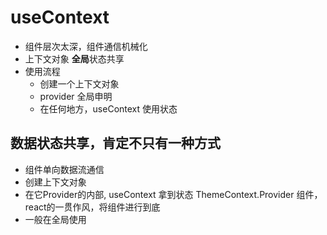 # useContext

- 组件层次太深，组件通信机械化
- 上下文对象 **全局**状态共享 
- 使用流程
   - 创建一个上下文对象
   - provider 全局申明
   - 在任何地方，useContext 使用状态 

## 数据状态共享，肯定不只有一种方式
- 组件单向数据流通信
- 创建上下文对象 
 - 在它Provider的内部, useContext 拿到状态
 ThemeContext.Provider 组件，react的一贯作风，将组件进行到底
 - 一般在全局使用
